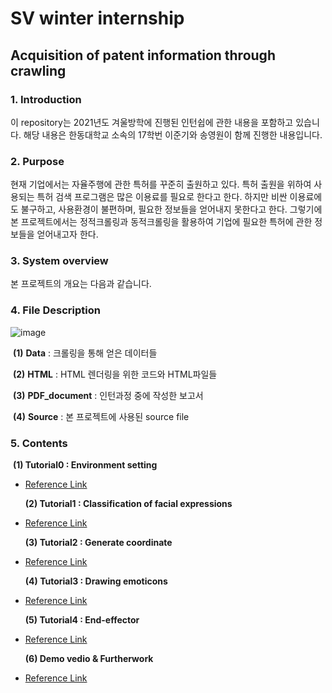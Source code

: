 # SV winter internship

## Acquisition of patent information through crawling

### 1. Introduction

이 repository는 2021년도 겨울방학에 진행된 인턴쉽에 관한 내용을 포함하고 있습니다. 해당 내용은 한동대학교 소속의 17학번 이준기와 송영원이 함께 진행한 내용입니다.



### 2. Purpose

 현재 기업에서는 자율주행에 관한 특허를 꾸준히 출원하고 있다. 특허 출원을 위하여 사용되는 특허 검색 프로그램은 많은 이용료를 필요로 한다고 한다. 하지만 비싼 이용료에도 불구하고, 사용환경이 불편하며, 필요한 정보들을 얻어내지 못한다고 한다. 그렇기에 본 프로젝트에서는 정적크롤링과 동적크롤링을 활용하여 기업에 필요한 특허에 관한 정보들을 얻어내고자 한다.



### 3. System overview

본 프로젝트의 개요는 다음과 같습니다.



### 4. File Description

![image](https://user-images.githubusercontent.com/84506968/177119727-ada8a70b-c538-41e4-98da-4f01499b5750.png)

​	**(1)** **Data** : 크롤링을 통해 얻은 데이터들

​	**(2)** **HTML** : HTML 렌더링을 위한 코드와 HTML파일들

​	**(3)** **PDF_document** : 인턴과정 중에 작성한 보고서

​	**(4)** **Source** : 본 프로젝트에 사용된 source file



### 5. Contents

​	**(1) Tutorial0 : Environment setting**

- [Reference Link](https://github.com/jw-park-980508/Digital-Twin-Automation/blob/main/Automation/mdfiles/Tutorial0_EnvironmentSetting.md)

  ​**(2) Tutorial1 : Classification of facial expressions**

- [Reference Link](https://github.com/jw-park-980508/Digital-Twin-Automation/blob/main/Automation/mdfiles/Tutorial1_ClassificationofFacialExpressions.md)

  **(3) Tutorial2 : Generate coordinate**

- [Reference Link](https://github.com/jw-park-980508/Digital-Twin-Automation/blob/main/Automation/mdfiles/Tutorial2_GenerateCoordinate.md)

  ​**(4) Tutorial3 : Drawing emoticons**

- [Reference Link](https://github.com/jw-park-980508/Digital-Twin-Automation/blob/main/Automation/mdfiles/Tutorial3_Drawing%20emoticons.md)

  ​**(5) Tutorial4 : End-effector**

- [Reference Link](https://github.com/jw-park-980508/Digital-Twin-Automation/blob/main/Automation/mdfiles/Tutorial4_EndEffector.md)

  ​**(6) Demo vedio & Furtherwork**

- [Reference Link](https://github.com/jw-park-980508/Digital-Twin-Automation/blob/main/Automation/mdfiles/DemoVideo_FutureWork.md)
